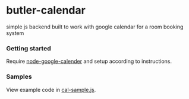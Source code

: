 # butler-calendar
simple js backend built to work with google calendar for a room booking system

### Getting started
Require [node-google-calender](https://github.com/yuhong90/node-google-calendar) and setup according to instructions.

### Samples
View example code in [cal-sample.js](https://github.com/yuhong90/butler-calendar/blob/master/cal-sample.js).

